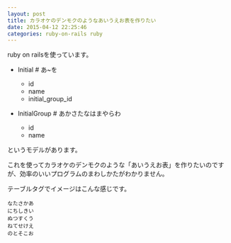 ```yaml
---
layout: post
title: カラオケのデンモクのようなあいうえお表を作りたい
date: 2015-04-12 22:25:46
categories: ruby-on-rails ruby
---
```

<!-- {% raw %} -->
<p>ruby on railsを使っています。</p>

<ul>
<li><p>Initial # あ~を</p>

<ul>
<li>id</li>
<li>name</li>
<li>initial_group_id</li>
</ul></li>
<li><p>InitialGroup # あかさたなはまやらわ</p>

<ul>
<li>id</li>
<li>name</li>
</ul></li>
</ul>

<p>というモデルがあります。</p>

<p>これを使ってカラオケのデンモクのような「あいうえお表」を作りたいのですが、効率のいいプログラムのまわしかたがわかりません。</p>

<p>テーブルタグでイメージはこんな感じです。</p>

<pre><code>なたさかあ
にちしきい
ぬつすくう
ねてせけえ
のとそこお
</code></pre>
<!-- {% endraw %} -->
